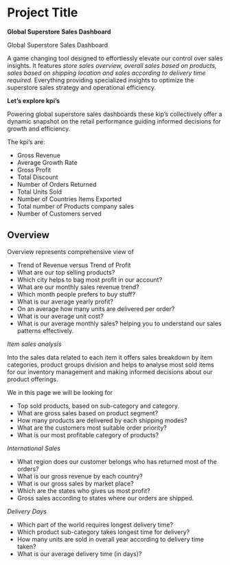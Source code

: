 
# Project Title

__Global Superstore Sales Dashboard__

Global Superstore Sales Dashboard

A game changing tool designed to effortlessly elevate our control over sales insights. It features _store sales overview, overall sales based on products, sales based on shipping location and sales according to delivery time required._ Everything providing specialized insights to optimize the superstore sales strategy and operational efficiency.

__Let’s explore kpi’s__

Powering global superstore sales dashboards these kip’s collectively offer a dynamic snapshot on the retail performance guiding informed decisions for growth and efficiency.

The kpi’s are:
* Gross Revenue
* Average Growth Rate
* Gross Profit 
* Total Discount
* Number of Orders Returned
* Total Units Sold
* Number of Countries Items Exported
* Total number of Products company sales
* Number of Customers served


## Overview

Overview represents comprehensive view of 
* Trend of Revenue versus Trend of Profit
* What are our top selling products?
* Which city helps to bag most profit in our account?
* What are our monthly sales revenue trend?
* Which month people prefers to buy stuff?
* What is our average yearly profit?
* On an average how many units are delivered per order?
* What is our average unit cost?
* What is our average monthly sales?
helping you to understand our sales patterns effectively.

_Item sales analysis_

Into the sales data related to each item it offers sales breakdown by item categories, product groups division and helps to analyse most sold items for our inventory management and making informed decisions about our product offerings.

We in this page we will be looking for
* Top sold products, based on sub-category and category.
* What are gross sales based on product segment?
* How many products are delivered by each shipping modes?
* What are the customers most suitable order priority?
* What is our most profitable category of products?

_International Sales_ 

* What region does our customer belongs who has returned most of the orders?
* What is our gross revenue by each country?
* What is our gross sales by market place?
* Which are the states who gives us most profit?
* Gross sales according to states where our orders are shipped.

_Delivery Days_
* Which part of the world requires longest delivery time?
* Which product sub-category takes longest time for delivery?
* How many units are sold in overall year according to delivery time taken?
* What is our average delivery time (in days)?
